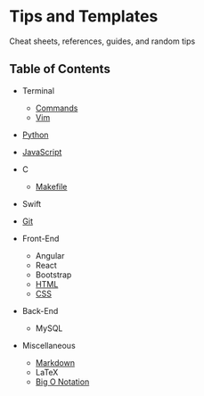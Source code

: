 # Tips and Templates

Cheat sheets, references, guides, and random tips

## Table of Contents

* Terminal
  * [Commands](Terminal_Commands.md)
  * [Vim](Vim.md)

* [Python](Python.md)

* [JavaScript](JavaScript.md)

* C
  * [Makefile](Makefile.md)

* Swift

* [Git](Git.md)

* Front-End
  * Angular
  * React
  * Bootstrap
  * [HTML](HTML.md)
  * [CSS](CSS.md)

* Back-End
  * MySQL

* Miscellaneous
  * [Markdown](https://github.com/adam-p/markdown-here/wiki/Markdown-Cheatsheet)
  * LaTeX
  * [Big O Notation](BigO.md)